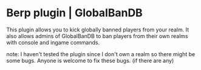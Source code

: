 # Berp plugin | GlobalBanDB
This plugin allows you to kick globally banned players from your realm.
It also allows admins of GlobalBanDB to ban players from their own realms with console and ingame commands.

note: I haven't tested the plugin since I don't own a realm so there might be some bugs. Anyone is welcome to fix these bugs. (if there are any)

